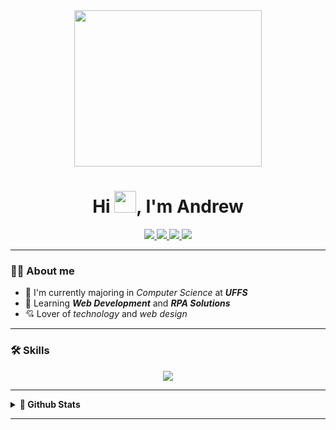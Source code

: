 

<div align="center" ><img src="https://c.tenor.com/CeDk6XdCgOUAAAAi/develop-web.gif"  frameBorder="0" width="300" height="250"></img></div>




<h1 align="center">Hi <img width="35"  src="https://raw.githubusercontent.com/kaueMarques/kaueMarques/master/hi.gif">, I'm Andrew</h1>



<div align="center">
  <a href="https://www.linkedin.com/in/andrewggabriel/" alt="linkedin" target="_blank">
  <img src="https://img.shields.io/badge/LinkedIn-black?style=for-the-badge&logo=linkedin&logoColor=11c6c7">
  </a>
  <a href="https://github.com/Andrewgaabriel" alt="github" target="blank">
  <img src="https://img.shields.io/badge/GitHub-black?style=for-the-badge&logo=github&logoColor=11c6c7">
  </a>
  <a href="https://www.instagram.com/andrewgaabriel/?hl=pt-br" alt="instagram" target="_blank">
  <img src="https://img.shields.io/badge/Instagram-black?style=for-the-badge&logo=instagram&logoColor=11c6c7&labelColor=black">
  </a>
  <a href="mailto:andrew.gabrielgomes@gmail.com?subject=HiThere">
  <img src="https://img.shields.io/badge/Gmail-black?style=for-the-badge&logo=gmail&logoColor=11c6c7">
  </a>
  
</div>

---

### :man_technologist: **About me**

- 🎒 I'm currently majoring in *Computer Science* at ***UFFS***
- 🌱 Learning ***Web Development*** and ***RPA Solutions***  
- 💘 Lover of *technology* and *web design*



---

### :hammer_and_wrench: **Skills**

<p align="center">
  <a href="https://skillicons.dev">
    <img src="https://skillicons.dev/icons?i=git,html,css,javascript,php,python,flask,postgres,c,java,figma,vscode,photoshop&theme=dark" />
  </a>
</p>



<!-- <div align="left">
  <img src="https://github.com/devicons/devicon/blob/master/icons/java/java-original-wordmark.svg" title="Java" alt="Java" width="35" height="35"/>&nbsp;
  <img src="https://github.com/devicons/devicon/blob/master/icons/c/c-original.svg" title="C" alt="C" width="35" height="35"/>&nbsp;
  <img src="https://github.com/devicons/devicon/blob/master/icons/css3/css3-original.svg" title="css" alt="css" width="35" height="35"/>&nbsp;
  <img src="https://github.com/devicons/devicon/blob/master/icons/javascript/javascript-original.svg" title="js" alt="js" width="35" height="35"/>&nbsp;
  <img src="https://github.com/devicons/devicon/blob/master/icons/php/php-original.svg" title="php" alt="php" width="35" height="35"/>&nbsp;
  <img src="https://github.com/devicons/devicon/blob/master/icons/photoshop/photoshop-plain.svg" title="photoshop" alt="photoshop" width="35" height="35"/>&nbsp;
  <img src="https://github.com/devicons/devicon/blob/master/icons/postgresql/postgresql-original.svg" title="postgresql" alt="postgresql" width="35" height="35"/>&nbsp;
  <img src="https://github.com/devicons/devicon/blob/master/icons/python/python-original.svg" title="python" alt="python" width="35" height="35"/>&nbsp;
  <img src="https://github.com/devicons/devicon/blob/master/icons/html5/html5-original.svg" title="html" alt="html" width="35" height="35"/>&nbsp;

</div> -->

---

<!-- ### 🚀  **Statistics** -->

<details>
  <summary><strong>🚀 Github Stats</strong></summary>


  <img  src="http://github-readme-streak-stats.herokuapp.com?user=andrewgaabriel&theme=highcontrast&hide_border=true&date_format=j%20M%5B%20Y%5D&ring=11c6c7&fire=FFFFFF&sideNums=11c6c7&currStreakLabel=11c6c7"/>

  <img src="https://github-readme-stats.vercel.app/api?username=Andrewgaabriel&count_private=true&&include_all_commits=true&show_icons=true&hide_border=true&theme=synthwave&title_color=11c6c7&bg_color=100,000000,000000&text_color=ffffff&icon_color=11c6c7&hide=issues"/>
  
  <img  src="https://github-readme-stats.vercel.app/api/top-langs/?username=Andrewgaabriel&layout=compact&theme=synthwave&title_color=11c6c7&hide_border=true&bg_color=100,000000,000000&text_color=ffffff" />

  ![GitHub Activity Graph](https://activity-graph.herokuapp.com/graph?username=Andrewgaabriel&bg_color=000000&color=ffffff&line=11c6c7&point=ffffff&area=true&hide_border=true&radius=11)
  
</details>



<!-- 
<div align="center">

   <img  src="http://github-readme-streak-stats.herokuapp.com?user=andrewgaabriel&theme=highcontrast&hide_border=true&date_format=j%20M%5B%20Y%5D&ring=11c6c7&fire=FFFFFF&sideNums=11c6c7&currStreakLabel=11c6c7"/>

  ![GitHub Activity Graph](https://activity-graph.herokuapp.com/graph?username=Andrewgaabriel&bg_color=000000&color=ffffff&line=11c6c7&point=ffffff&area=true&hide_border=true&radius=11)

   <img src="https://github-readme-stats.vercel.app/api?username=Andrewgaabriel&count_private=true&&include_all_commits=true&show_icons=true&hide_border=true&theme=synthwave&title_color=11c6c7&bg_color=100,000000,000000&text_color=ffffff&icon_color=11c6c7&hide=issues"/>
   
   <img  src="https://github-readme-stats.vercel.app/api/top-langs/?username=Andrewgaabriel&layout=compact&theme=synthwave&title_color=11c6c7&hide_border=true&bg_color=100,000000,000000&text_color=ffffff" />


</div> -->
  
---
